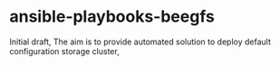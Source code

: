 # ansible-playbooks-beegfs
Initial draft, The aim is to provide automated solution to deploy default configuration storage cluster,


